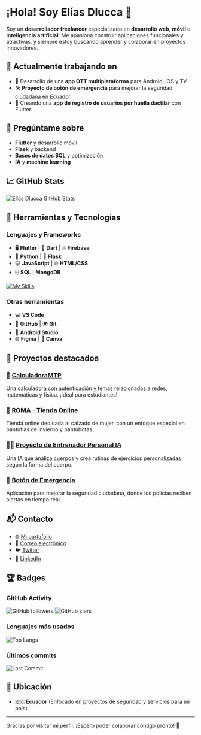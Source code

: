 # ¡Hola! Soy Elías Dlucca 👋

Soy un **desarrollador freelancer** especializado en **desarrollo web**, **móvil** e **inteligencia artificial**. Me apasiona construir aplicaciones funcionales y atractivas, y siempre estoy buscando aprender y colaborar en proyectos innovadores.

## 🌱 Actualmente trabajando en
- 🚀 Desarrollo de una **app OTT multiplataforma** para Android, iOS y TV.
- 🛠 **Proyecto de botón de emergencia** para mejorar la seguridad ciudadana en Ecuador.
- 📱 Creando una **app de registro de usuarios por huella dactilar** con Flutter.

## 💬 Pregúntame sobre
- **Flutter** y desarrollo móvil
- **Flask** y backend
- **Bases de datos SQL** y optimización
- **IA** y **machine learning**

## 📈 GitHub Stats
![Elías Dlucca GitHub Stats](https://github-readme-stats.vercel.app/api?username=EliDevOsDM&show_icons=true&count_private=true&hide=prs&hide_title=true)

## 🔧 Herramientas y Tecnologías

### Lenguajes y Frameworks
- 🖥 **Flutter** | 📱 **Dart** | 🔥 **Firebase**
- 🐍 **Python** | 🧰 **Flask**
- 💻 **JavaScript** | 🌐 **HTML/CSS**
- 🗄 **SQL** | **MongoDB**

[![My Skills](https://skillicons.dev/icons?i=js,html,css,wasm,apple,bash,cloudflare,discord,fastapi,flutter,flask,git,github,latex,mysql,nodejs,npm,sqlite,tailwind,ubuntu,vscode)](https://skillicons.dev)

### Otras herramientas
- 💻 **VS Code**
- 📂 **GitHub** | 🌍 **Git**
- 📱 **Android Studio**
- 🌐 **Figma** | 🎨 **Canva**

## 🎯 Proyectos destacados

### 📱 [CalculadoraMTP](https://github.com/EliDevOsDM/calculadoraMTP)
Una calculadora con autenticación y temas relacionados a redes, matemáticas y física. ¡Ideal para estudiantes!

### 🛒 [ROMA - Tienda Online](https://github.com/EliDevOsDM/ROMA)
Tienda online dedicada al calzado de mujer, con un enfoque especial en pantuflas de invierno y pantubotas.

### 🏃‍♂️ [Proyecto de Entrenador Personal IA](https://github.com/EliDevOsDM/EntrenadorIA)
Una IA que analiza cuerpos y crea rutinas de ejercicios personalizadas según la forma del cuerpo.

### 🚓 [Botón de Emergencia](https://github.com/EliDevOsDM/BotonEmergencia)
Aplicación para mejorar la seguridad ciudadana, donde los policías reciben alertas en tiempo real.

## 📬 Contacto
- 🌐 [Mi portafolio](https://elidevosdm.github.io/CCv/)
- 📧 [Correo electrónico](mailto:elidevosdm@gmail.com)
- 🐦 [Twitter](https://twitter.com/EliDevOsDM)
- 📘 [LinkedIn](https://www.linkedin.com/in/elias-dlucca-634821332/)

## 🏆 Badges

### GitHub Activity
![GitHub followers](https://img.shields.io/github/followers/EliDevOsDM?style=social) 
![GitHub stars](https://img.shields.io/github/stars/EliDevOsDM?style=social) 

### Lenguajes más usados
![Top Langs](https://github-readme-stats.vercel.app/api/top-langs/?username=EliDevOsDM&layout=compact&langs_count=8&hide_title=true)

### Últimos commits
![Last Commit](https://img.shields.io/github/last-commit/EliDevOsDM/EliDevOsDM?style=plastic)

## 📍 Ubicación
- 🇪🇨 **Ecuador** (Enfocado en proyectos de seguridad y servicios para mi país).

---

Gracias por visitar mi perfil. ¡Espero poder colaborar contigo pronto! 🤝

